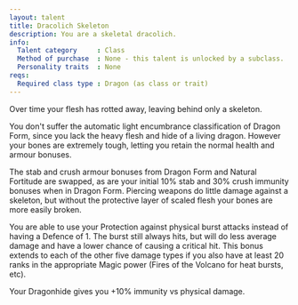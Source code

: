 ```yaml
---
layout: talent
title: Dracolich Skeleton
description: You are a skeletal dracolich.
info:
  Talent category     : Class
  Method of purchase  : None - this talent is unlocked by a subclass.
  Personality traits  : None
reqs:
  Required class type : Dragon (as class or trait)
---
```


Over time your flesh has rotted away, leaving behind only a skeleton.

You don't suffer the automatic light encumbrance classification of Dragon Form,
since you lack the heavy flesh and hide of a living dragon.  However your bones
are extremely tough, letting you retain the normal health and armour bonuses.

The stab and crush armour bonuses from Dragon Form and Natural Fortitude are
swapped, as are your initial 10% stab and 30% crush immunity bonuses when in
Dragon Form.  Piercing weapons do little damage against a skeleton, but without
the protective layer of scaled flesh your bones are more easily broken.

You are able to use your Protection against physical burst attacks instead of
having a Defence of 1.  The burst still always hits, but will do less average
damage and have a lower chance of causing a critical hit.  This bonus extends
to each of the other five damage types if you also have at least 20 ranks in
the appropriate Magic power (Fires of the Volcano for heat bursts, etc).

Your Dragonhide gives you +10% immunity vs physical damage.
